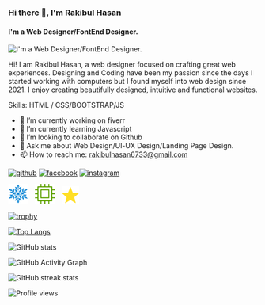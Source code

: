 ### Hi there 👋,  I'm Rakibul Hasan
#### I'm a Web Designer/FontEnd Designer.
![I'm a Web Designer/FontEnd Designer.](https://scontent.fdac24-3.fna.fbcdn.net/v/t39.30808-6/241890155_919515035587259_5491188967274210553_n.jpg?_nc_cat=106&ccb=1-7&_nc_sid=e3f864&_nc_eui2=AeHeVW-pbJDQs41dpFHdoKrRe881Z_W4QsJ7zzVn9bhCws37VLZenmpcn667beEQ180BlfjSNAw42FBd2A2sfC9_&_nc_ohc=oMZUjsqroPEAX9MFmhi&_nc_ht=scontent.fdac24-3.fna&oh=00_AfBk1UnfaMEmB7OsOJw3Z1G4_540_MRs8XcYQBaUE8MVPQ&oe=63AE8FAA)

Hi! I am Rakibul Hasan, a web designer focused on crafting great web experiences. Designing and Coding have been my passion since the days I started working with computers but I found myself into web design since 2021. I enjoy creating beautifully designed, intuitive and functional websites.

Skills: HTML / CSS/BOOTSTRAP/JS

- 🔭 I’m currently working on fiverr 
- 🌱 I’m currently learning Javascript 
- 👯 I’m looking to collaborate on Github 
- 💬 Ask me about Web Design/Ul-UX Design/Landing Page Design. 
- 📫 How to reach me: rakibulhasan6733@gmail.com 


[<img src='https://cdn.jsdelivr.net/npm/simple-icons@3.0.1/icons/github.svg' alt='github' height='40'>](https://github.com/Rakibul-github)  [<img src='https://cdn.jsdelivr.net/npm/simple-icons@3.0.1/icons/facebook.svg' alt='facebook' height='40'>](https://www.facebook.com/albert.kwangju)  [<img src='https://cdn.jsdelivr.net/npm/simple-icons@3.0.1/icons/instagram.svg' alt='instagram' height='40'>](https://www.instagram.com/pink_floyd902/)  

<a href='https://archiveprogram.github.com/'><img src='https://raw.githubusercontent.com/acervenky/animated-github-badges/master/assets/acbadge.gif' width='40' height='40'></a> <a href='https://docs.github.com/en/developers'><img src='https://raw.githubusercontent.com/acervenky/animated-github-badges/master/assets/devbadge.gif' width='40' height='40'></a> <a href='https://stars.github.com/'><img src='https://raw.githubusercontent.com/acervenky/animated-github-badges/master/assets/starbadge.gif' width='35' height='35'></a> 

[![trophy](https://github-profile-trophy.vercel.app/?username=Rakibul-github)](https://github.com/ryo-ma/github-profile-trophy)

[![Top Langs](https://github-readme-stats.vercel.app/api/top-langs/?username=Rakibul-github)](https://github.com/anuraghazra/github-readme-stats)

![GitHub stats](https://github-readme-stats.vercel.app/api?username=Rakibul-github&show_icons=true&count_private=true)  

![GitHub Activity Graph](https://activity-graph.herokuapp.com/graph?username=Rakibul-github)  

![GitHub streak stats](https://streak-stats.demolab.com/?user=Rakibul-github)  

![Profile views](https://gpvc.arturio.dev/Rakibul-github)  
